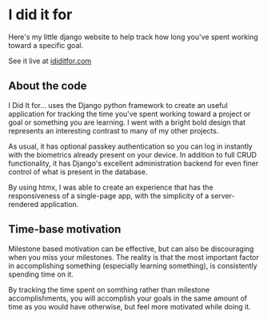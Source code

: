 # I did it for

Here's my little django website to help track how long you've spent working toward a specific goal.

See it live at [ididitfor.com](https://ididitfor.com)

## About the code

I Did It for… uses the Django python framework to create an useful application
for tracking the time you've spent working toward a project or goal or something
you are learning. I went with a bright bold design that represents an
interesting contrast to many of my other projects.

As usual, it has optional passkey authentication so you can log in instantly
with the biometrics already present on your device. In addition to full CRUD
functionality, it has Django's excellent administration backend for even
finer control of what is present in the database.

By using htmx, I was able to create an experience that has the responsiveness
of a single-page app, with the simplicity of a server-rendered application.

## Time-base motivation

Milestone based motivation can be effective, but can also be
discouraging when you miss your milestones. The reality is that
the most important factor in accomplishing something (especially
learning something), is consistently spending time on it.

By tracking the time spent on somthing rather than milestone accomplishments,
you will accomplish your goals in the same amount of time as you would have 
otherwise, but feel more motivated while doing it.
